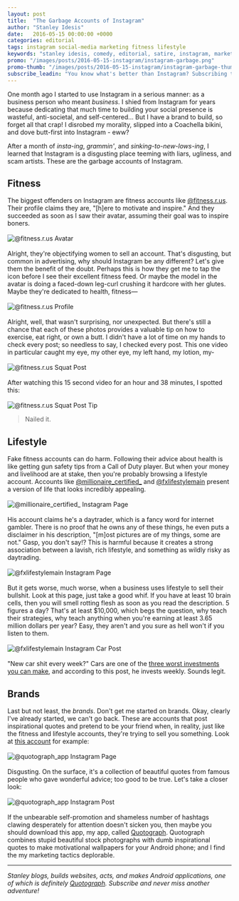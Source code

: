 ```yaml
---
layout: post
title:  "The Garbage Accounts of Instagram"
author: "Stanley Idesis"
date:   2016-05-15 00:00:00 +0000
categories: editorial
tags: instagram social-media marketing fitness lifestyle
keywords: "stanley idesis, comedy, editorial, satire, instagram, marketing, accounts, garbage, social media"
promo: "/images/posts/2016-05-15-instagram/instagram-garbage.png"
promo-thumb: "/images/posts/2016-05-15-instagram/instagram-garbage-thumb.png"
subscribe_leadin: "You know what's better than Instagram? Subscribing to my site! #notdesperate #pleasesubscribe #hashtag"
---
```

One month ago I started to use Instagram in a serious manner: as a business person who meant *business*. I shied from Instagram for years because dedicating that much time to building your social presence is wasteful, anti-societal, and self-centered… But I have a brand to build, so forget all that crap! I disrobed my morality, slipped into a Coachella bikini, and dove butt-first into Instagram - eww?<!-- more -->

After a month of *insta-ing*, *grammin'*, and *sinking-to-new-lows-ing*, I learned that Instagram is a disgusting place teeming with liars, ugliness, and scam artists. These are the garbage accounts of Instagram.

## Fitness

The biggest offenders on Instagram are fitness accounts like [@fitness.r.us](https://www.instagram.com/fitness.r.us/). Their profile claims they are, "[h]ere to motivate and inspire." And they succeeded as soon as I saw their avatar, assuming their goal was to inspire boners.
<br><br>
![@fitness.r.us Avatar](http://stanleyidesis.com/images/posts/2016-05-15-instagram/instagram-fitness-r-us-booty.png "Clearly a woman's scantily clad derriere lounging in a swimming pool")
<br><br>
Alright, they're objectifying women to sell an account. That's disgusting, but common in advertising, why should Instagram be any different? Let's give them the benefit of the doubt. Perhaps this is how they get me to tap the icon before I see their excellent fitness feed. Or maybe the model in the avatar is doing a faced-down leg-curl crushing it hardcore with her glutes. Maybe they're dedicated to health, fitness—
<br><br>
![@fitness.r.us Profile](http://stanleyidesis.com/images/posts/2016-05-15-instagram/instagram-fitness-r-us.png "A bunch of posts featuring attractive women, they're not necessarily exercising")
<br><br>
Alright, well, that wasn't surprising, nor unexpected. But there's still a chance that each of these photos provides a valuable tip on how to exercise, eat right, or own a butt. I didn't have a lot of time on my hands to check every post; so needless to say, I checked every post. This one video in particular caught my eye, my other eye, my left hand, my lotion, my-
<br><br>
![@fitness.r.us Squat Post](http://stanleyidesis.com/images/posts/2016-05-15-instagram/instagram-fitness-r-us-squats.png "An image of an Instagram post where the subject, an attractive woman, squats with her butt-facing the camera")
<br><br>
After watching this 15 second video for an hour and 38 minutes, I spotted this:
<br><br>
![@fitness.r.us Squat Post Tip](http://stanleyidesis.com/images/posts/2016-05-15-instagram/instagram-fitness-r-us-squat-tip.png "A tiny comment that mentions how people should focus on form and not weight")

> Nailed it.

## Lifestyle

Fake fitness accounts can do harm. Following their advice about health is like getting gun safety tips from a Call of Duty player. But when your money and livelihood are at stake, then you're probably browsing a lifestyle account. Accounts like [@millionaire\_certified\_](https://www.instagram.com/millionaire_certified_) and [@fxlifestylemain](https://www.instagram.com/fxlifestylemain) present a version of life that looks incredibly appealing.
<br><br>
![@millionaire_certified_ Instagram Page](http://stanleyidesis.com/images/posts/2016-05-15-instagram/instagram-millionaire-certified.png "Cash, cars, pools, living large")
<br><br>
His account claims he's a daytrader, which is a fancy word for internet gambler. There is no proof that he owns any of these things, he even puts a disclaimer in his description, "[m]ost pictures are of my things, some are not." Gasp, you don't say!? This is harmful because it creates a strong association between a lavish, rich lifestyle, and something as wildly risky as daytrading.
<br><br>
![@fxlifestylemain Instagram Page](http://stanleyidesis.com/images/posts/2016-05-15-instagram/instagram-fxlifestylemain.png "They see me rollin'")
<br><br>
But it gets worse, much worse, when a business uses lifestyle to sell their bullshit. Look at this page, just take a good whif. If you have at least 10 brain cells, then you will smell rotting flesh as soon as you read the description. 5 figures a day? That's at least $10,000, which begs the question, why teach their strategies, why teach anything when you're earning at least 3.65 million dollars per year? Easy, they aren't and you sure as hell won't if you listen to them.
<br><br>
![@fxlifestylemain Instagram Car Post](http://stanleyidesis.com/images/posts/2016-05-15-instagram/instagram-fxlifestylemain-car.png "New car every week, of course")
<br><br>
"New car shit every week?" Cars are one of the [three worst investments you can make](http://www.fool.com/investing/general/2014/07/13/the-3-worst-investments-youll-ever-make.aspx), and according to this post, he invests weekly. Sounds legit.

## Brands

Last but not least, the *brands*. Don't get me started on brands. Okay, clearly I've already started, we can't go back. These are accounts that post inspirational quotes and pretend to be your friend when, in reality, just like the fitness and lifestyle accounts, they're trying to sell you something. Look at [this account](https://www.instagram.com/quotograph_app/) for example:
<br><br>
![@quotograph_app Instagram Page](http://stanleyidesis.com/images/posts/2016-05-15-instagram/instagram-quotograph.png "Not an ad, definitely not")
<br><br>
Disgusting. On the surface, it's a collection of beautiful quotes from famous people who gave wonderful advice; too good to be true. Let's take a closer look:
<br><br>
![@quotograph_app Instagram Post](http://stanleyidesis.com/images/posts/2016-05-15-instagram/instagram-quotograph-post.png "Still not an ad, I swear")
<br><br>
If the unbearable self-promotion and shameless number of hashtags clawing desperately for attention doesn't sicken you, then maybe you should download this app, my app, called [Quotograph](https://play.google.com/store/apps/details?id=com.stanleyidesis.quotograph). Quotograph combines stupid beautiful stock photographs with dumb inspirational quotes to make motivational wallpapers for your Android phone; and I find the my marketing tactics deplorable.

---

_Stanley blogs, builds websites, acts, and makes Android applications, one of which is definitely [Quotograph](https://play.google.com/store/apps/details?id=com.stanleyidesis.quotograph). Subscribe and never miss another adventure!_